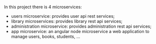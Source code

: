 In this project there is 4 microservices:
* users microservice: provides user api rest services;
* library microservices: provides library rest api services;
* administration microservice: provides administration rest api services;
* app microservice: an angular node microservice a web application to manage users, books, students, ...